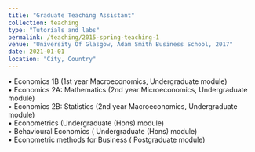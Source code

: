 ```yaml
---
title: "Graduate Teaching Assistant"
collection: teaching
type: "Tutorials and labs"
permalink: /teaching/2015-spring-teaching-1
venue: "University Of Glasgow, Adam Smith Business School, 2017"
date: 2021-01-01
location: "City, Country"
---
```


• Economics 1B (1st year Macroeconomics, Undergraduate module)
<br>
• Economics 2A: Mathematics (2nd year Microeconomics, Undergraduate module)
<br>
• Economics 2B: Statistics (2nd year Macroeconomics, Undergraduate module)
<br>
• Econometrics (Undergraduate (Hons) module)
<br>
• Behavioural Economics ( Undergraduate (Hons) module)
<br>
• Econometric methods for Business ( Postgraduate module)

